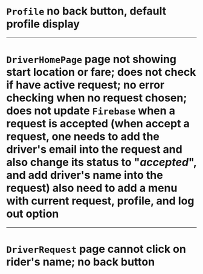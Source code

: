 # `Profile` no back button, default profile display
----------
# `DriverHomePage` page not showing start location or fare; does not check if have active request; no error checking when no request chosen; does not update `Firebase` when a request is accepted (when accept a request, one needs to add the driver's email into the request and also change its status to "*accepted*", and add driver's name into the request) also need to add a menu with current request, profile, and log out option
----------
# `DriverRequest` page cannot click on rider's name; no back button
